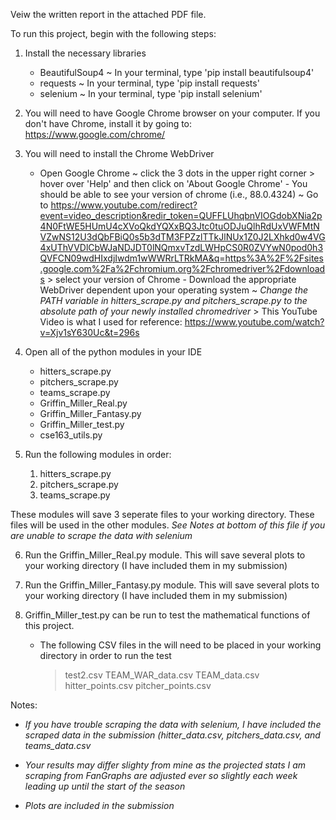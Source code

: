 Veiw the written report in the attached PDF file.


To run this project, begin with the following steps:
1) Install the necessary libraries
    - BeautifulSoup4
        ~ In your terminal, type 'pip install beautifulsoup4'
    - requests
        ~ In your terminal, type 'pip install requests'
    - selenium
        ~ In your terminal, type 'pip install selenium'

2) You will need to have Google Chrome browser on your computer. If you don't
    have Chrome, install it by going to: https://www.google.com/chrome/

3) You will need to install the Chrome WebDriver
    - Open Google Chrome
        ~ click the 3 dots in the upper right corner
            > hover over 'Help' and then click on 'About Google Chrome'
                - You should be able to see your version of chrome (i.e., 88.0.4324)
                    ~ Go to https://www.youtube.com/redirect?event=video_description&redir_token=QUFFLUhqbnVIOGdobXNia2p4N0FtWE5HUmU4cXVoQkdYQXxBQ3Jtc0tuODJuQlhRdUxVWFMtNVZwNS12U3dQbFBiQ0s5b3dTM3FPZzlTTkJlNUx1Z0J2LXhkd0w4VG4xUThVVDlCbWJaNDJDT0lNQmxvTzdLWHpCS0R0ZVYwN0pod0h3QVFCN09wdHIxdjIwdm1wWWRrLTRkMA&q=https%3A%2F%2Fsites.google.com%2Fa%2Fchromium.org%2Fchromedriver%2Fdownloads
                        > select your version of Chrome
                            - Download the appropriate WebDriver dependent upon your operating system
                                ~ *Change the PATH variable in hitters_scrape.py and pitchers_scrape.py to the absolute path of your newly installed chromedriver*
                                    > This YouTube Video is what I used for reference: https://www.youtube.com/watch?v=Xjv1sY630Uc&t=296s

4) Open all of the python modules in your IDE
    - hitters_scrape.py
    - pitchers_scrape.py
    - teams_scrape.py
    - Griffin_Miller_Real.py
    - Griffin_Miller_Fantasy.py
    - Griffin_Miller_test.py
    - cse163_utils.py

5) Run the following modules in order:
    1) hitters_scrape.py
    2) pitchers_scrape.py
    3) teams_scrape.py

  These modules will save 3 seperate files to your working directory. These files will be used in the other modules. *See Notes at bottom of this file if you are unable to scrape the data with selenium*

6) Run the Griffin_Miller_Real.py module. This will save several plots to your working directory (I have included them in my submission)

7) Run the Griffin_Miller_Fantasy.py module. This will save several plots to your working directory (I have included them in my submission)

8) Griffin_Miller_test.py can be run to test the mathematical functions of this project.
    - The following CSV files in the will need to be placed in your working directory in order to run the test
        > test2.csv
        > TEAM_WAR_data.csv
        > TEAM_data.csv
        > hitter_points.csv
        > pitcher_points.csv

Notes:

- *If you have trouble scraping the data with selenium, I have included the scraped data in the submission (hitter_data.csv, pitchers_data.csv, and teams_data.csv*

- *Your results may differ slighty from mine as the projected stats I am scraping from FanGraphs are adjusted ever so slightly each week leading up until the start of the season*

- *Plots are included in the submission*

